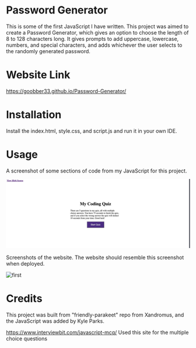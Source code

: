 # Password Generator

 This is some of the first JavaScript I have written. This project was aimed to create a Password Generator, which gives an option to choose the length of 8 to 128 characters long. It gives prompts to add uppercase, lowercase, numbers, and special characters, and adds whichever the user selects to the randomly generated password.

# Website Link

https://goobber33.github.io/Password-Generator/

# Installation

Install the index.html, style.css, and script.js and run it in your own IDE. 

# Usage

 A screenshot of some sections of code from my JavaScript for this project. 

![JS](images/first.jpg)

Screenshots of the website. The website should resemble this screenshot when deployed.

![first](images/website.jpg)

# Credits

This project was built from "friendly-parakeet" repo from Xandromus, and the JavaScript was added by Kyle Parks.

https://www.interviewbit.com/javascript-mcq/ Used this site for the multiple choice questions